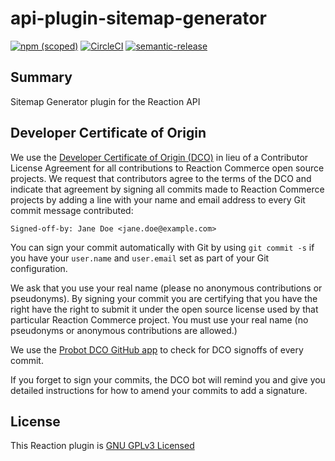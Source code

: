 # api-plugin-sitemap-generator

[![npm (scoped)](https://img.shields.io/npm/v/@brian-demo-050822/api-plugin-sitemap-generator.svg)](https://www.npmjs.com/package/@brian-demo-050822/api-plugin-sitemap-generator)
[![CircleCI](https://circleci.com/gh/reactioncommerce/api-plugin-sitemap-generator.svg?style=svg)](https://circleci.com/gh/reactioncommerce/api-plugin-sitemap-generator)
[![semantic-release](https://img.shields.io/badge/%20%20%F0%9F%93%A6%F0%9F%9A%80-semantic--release-e10079.svg)](https://github.com/semantic-release/semantic-release)

## Summary

Sitemap Generator plugin for the Reaction API

## Developer Certificate of Origin
We use the [Developer Certificate of Origin (DCO)](https://developercertificate.org/) in lieu of a Contributor License Agreement for all contributions to Reaction Commerce open source projects. We request that contributors agree to the terms of the DCO and indicate that agreement by signing all commits made to Reaction Commerce projects by adding a line with your name and email address to every Git commit message contributed:
```
Signed-off-by: Jane Doe <jane.doe@example.com>
```

You can sign your commit automatically with Git by using `git commit -s` if you have your `user.name` and `user.email` set as part of your Git configuration.

We ask that you use your real name (please no anonymous contributions or pseudonyms). By signing your commit you are certifying that you have the right have the right to submit it under the open source license used by that particular Reaction Commerce project. You must use your real name (no pseudonyms or anonymous contributions are allowed.)

We use the [Probot DCO GitHub app](https://github.com/apps/dco) to check for DCO signoffs of every commit.

If you forget to sign your commits, the DCO bot will remind you and give you detailed instructions for how to amend your commits to add a signature.

## License
This Reaction plugin is [GNU GPLv3 Licensed](./LICENSE.md)
